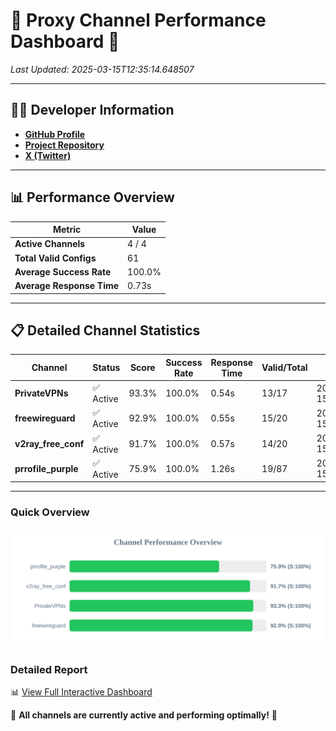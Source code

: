 # 🌟 Proxy Channel Performance Dashboard 🌟

_Last Updated: 2025-03-15T12:35:14.648507_

---

## 👩‍💻 Developer Information

- **[GitHub Profile](https://github.com/4n0nymou3)**  
- **[Project Repository](https://github.com/4n0nymou3/multi-proxy-config-fetcher)**  
- **[X (Twitter)](https://x.com/4n0nymou3)**  

---

## 📊 Performance Overview

| Metric                | Value       |
|-----------------------|-------------|
| **Active Channels**   | 4 / 4       |
| **Total Valid Configs** | 61          |
| **Average Success Rate** | 100.0%      |
| **Average Response Time** | 0.73s       |

---

## 📋 Detailed Channel Statistics

| Channel          | Status     | Score  | Success Rate | Response Time | Valid/Total | Last Success               |
|------------------|------------|--------|--------------|---------------|-------------|----------------------------|
| **PrivateVPNs**  | ✅ Active  | 93.3%  | 100.0% | 0.54s         | 13/17       | 2025-03-15T12:35:14.066315 |
| **freewireguard**  | ✅ Active  | 92.9%  | 100.0% | 0.55s         | 15/20       | 2025-03-15T12:35:14.646638 |
| **v2ray_free_conf**  | ✅ Active  | 91.7%  | 100.0% | 0.57s         | 14/20       | 2025-03-15T12:35:13.496672 |
| **prrofile_purple**  | ✅ Active  | 75.9%  | 100.0% | 1.26s         | 19/87       | 2025-03-15T12:35:12.872741 |

---

### Quick Overview
<div align="center">
  <a href="https://raw.githubusercontent.com/nullluser/NullRepo/refs/heads/main/assets/channel_stats_chart.svg">
    <img src="https://raw.githubusercontent.com/nullluser/NullRepo/refs/heads/main/assets/channel_stats_chart.svg" alt="Source Performance Statistics" width="800">
  </a>
</div>

### Detailed Report
📊 [View Full Interactive Dashboard](https://htmlpreview.github.io/?https://github.com/nullluser/NullRepo/blob/main/assets/performance_report.html)

🎉 **All channels are currently active and performing optimally!** 🎉
